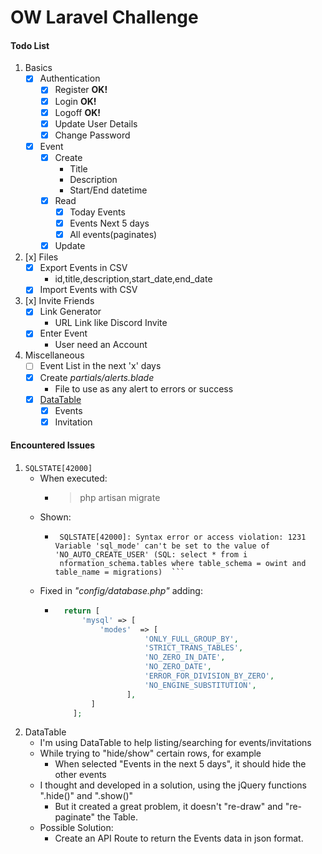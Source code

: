 # OW Laravel Challenge
#### Todo List
1. Basics
    - [x] Authentication
        - [x] Register __OK!__
        - [x] Login __OK!__
        - [x] Logoff __OK!__
        - [x] Update User Details
        - [x] Change Password
    - [x] Event
        - [x] Create
            - Title
            - Description
            - Start/End datetime
        - [x] Read
            - [X] Today Events
            - [X] Events Next 5 days
            - [x] All events(paginates)
        - [x] Update
2. [x] Files
    - [x] Export Events in CSV
        - id,title,description,start_date,end_date
    - [x] Import Events with CSV
3. [x] Invite Friends
    - [x] Link Generator
        - URL Link like Discord Invite
    - [x] Enter Event
        - User need an Account
4. Miscellaneous
    - [ ] Event List in the next 'x' days
    - [x] Create _partials/alerts.blade_
        - File to use as any alert to errors or success
    - [x] [DataTable](https://datatables.net/)
        - [x] Events
        - [x] Invitation
#### Encountered Issues
1. ``SQLSTATE[42000]``
    - When executed:
        - > php artisan migrate
    - Shown:
        - ```[Illuminate\Database\QueryException]                                                                                                                  
           SQLSTATE[42000]: Syntax error or access violation: 1231 Variable 'sql_mode' can't be set to the value of 'NO_AUTO_CREATE_USER' (SQL: select * from i  
           nformation_schema.tables where table_schema = owint and table_name = migrations)  ```
    - Fixed in _"config/database.php"_ adding:
        - ```php
            return [
                'mysql' => [
                    'modes'  => [
                              'ONLY_FULL_GROUP_BY',
                              'STRICT_TRANS_TABLES',
                              'NO_ZERO_IN_DATE',
                              'NO_ZERO_DATE',
                              'ERROR_FOR_DIVISION_BY_ZERO',
                              'NO_ENGINE_SUBSTITUTION',
                          ],
                  ]
              ];
          ```
2. DataTable
    - I'm using DataTable to help listing/searching for events/invitations
    - While trying to "hide/show" certain rows, for example
        - When selected "Events in the next 5 days", it should hide the other events
    - I thought and developed in a solution, using the jQuery functions ".hide()" and ".show()"
        - But it created a great problem, it doesn't "re-draw" and "re-paginate" the Table.
    - Possible Solution:
        - Create an API Route to return the Events data in json format.